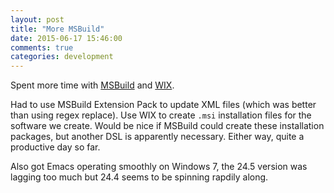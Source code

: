 ```yaml
---
layout: post
title: "More MSBuild"
date: 2015-06-17 15:46:00
comments: true
categories: development
---
```


Spent more time with [MSBuild](https://en.wikipedia.org/wiki/MSBuild) and [WIX](https://en.wikipedia.org/wiki/WiX).

Had to use MSBuild Extension Pack to update XML files (which was better than using regex replace).
Use WIX to create `.msi` installation files for the software we create. Would be nice if MSBuild could create these installation packages, but another DSL is apparently necessary. Either way, quite a productive day so far.

Also got Emacs operating smoothly on Windows 7, the 24.5 version was lagging too much but 24.4 seems to be spinning rapdily along.
